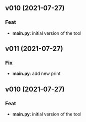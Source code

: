 ## v010 (2021-07-27)

### Feat

- **main.py**: initial version of the tool
## v011 (2021-07-27)

### Fix

- **main.py**: add new print

## v010 (2021-07-27)

### Feat

- **main.py**: initial version of the tool
